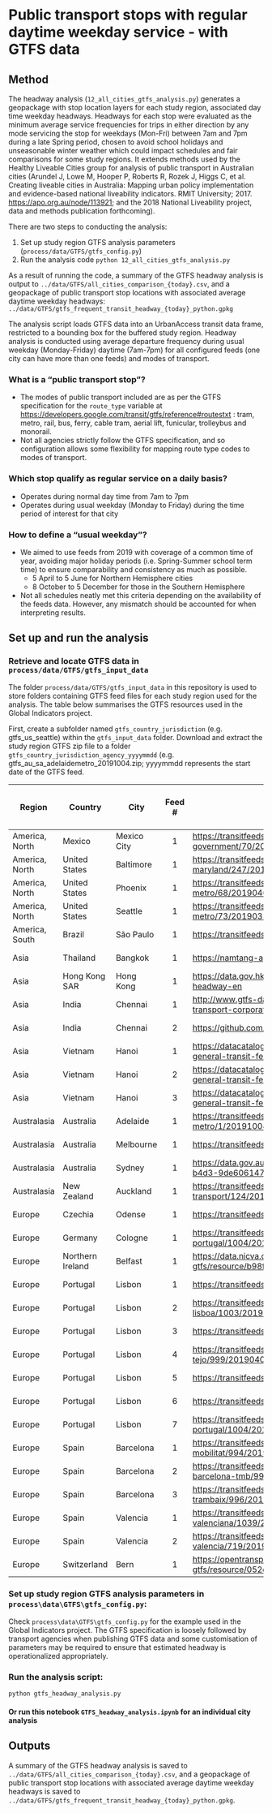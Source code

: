 # Public transport stops with regular daytime weekday service - with GTFS data

## Method
The headway analysis (`12_all_cities_gtfs_analysis.py`) generates a geopackage with stop location layers for each study region, associated day time weekday headways.  Headways for each stop were evaluated as the minimum average service frequencies for trips in either direction by any mode servicing the stop for weekdays (Mon-Fri) between 7am and 7pm during a late Spring period, chosen to avoid school holidays and unseasonable winter weather which could impact schedules and fair comparisons for some study regions. It extends methods used by the Healthy Liveable Cities group for analysis of public transport in Australian cities (Arundel J, Lowe M, Hooper P, Roberts R, Rozek J, Higgs C, et al. Creating liveable cities in Australia: Mapping urban policy implementation and evidence-based national liveability indicators. RMIT University; 2017. https://apo.org.au/node/113921; and the 2018 National Liveability project, data and methods publication forthcoming).

There are two steps to conducting the analysis:

1. Set up study region GTFS analysis parameters (`process/data/GTFS/gtfs_config.py`)
2. Run the analysis code `python 12_all_cities_gtfs_analysis.py`

As a result of running the code, a summary of the GTFS headway analysis is output to `../data/GTFS/all_cities_comparison_{today}.csv`, and a geopackage of public transport stop locations with associated average daytime weekday headways:
`../data/GTFS/gtfs_frequent_transit_headway_{today}_python.gpkg`

The analysis script loads GTFS data into an UrbanAccess transit data frame, restricted to a bounding box for the buffered study region.  Headway analysis is conducted using average departure frequency during usual weekday (Monday-Friday) daytime (7am-7pm) for all configured feeds (one city can have more than one feeds) and modes of transport.

### What is a “public transport stop”?
- The modes of public transport included are as per the GTFS specification for the `route_type` variable at https://developers.google.com/transit/gtfs/reference#routestxt : tram, metro, rail, bus, ferry, cable tram, aerial lift, funicular, trolleybus and monorail. 
- Not all agencies strictly follow the GTFS specification, and so configuration allows some flexibility for mapping route type codes to modes of transport.

### Which stop qualify as regular service on a daily basis?
- Operates during normal day time from 7am to 7pm  
- Operates during usual weekday (Monday to Friday) during the time period of interest for that city

### How to define a “usual weekday”?
- We aimed to use feeds from 2019 with coverage of a common time of year, avoiding major holiday periods (i.e. Spring-Summer school term time) to ensure comparability and consistency as much as possible.  
    - 5 April to 5 June for Northern Hemisphere cities
    - 8 October to 5 December for those in the Southern Hemisphere
- Not all schedules neatly met this criteria depending on the availability of the feeds data.  However, any mismatch should be accounted for when interpreting results.

## Set up and run the analysis

### Retrieve and locate GTFS data in `process/data/GTFS/gtfs_input_data`
The folder `process/data/GTFS/gtfs_input_data` in this repository is used to store folders containing GTFS feed files for each study region used for the analysis. The table below summarises the GTFS resources used in the Global Indicators project. 

First, create a subfolder named `gtfs_country_jurisdiction` (e.g. gtfs_us_seattle) within the `gtfs_input_data` folder. Download and extract the study region GTFS zip file to a folder `gtfs_country_jurisdiction_agency_yyyymmdd` (e.g. gtfs_au_sa_adelaidemetro_20191004.zip; yyyymmdd represents the start date of the GTFS feed.


| Region         | Country          | City        | Feed # | URL                                                                                                          | Agency / Provider                  | Year | Analysis start yyyy-mm-dd   | Analysis end yyyy-mm-dd   | 
|----------------|------------------|-------------|:------:|--------------------------------------------------------------------------------------------------------------|------------------------------------|------|:---------------------------:|:-------------------------:|
| America, North | Mexico           | Mexico City |    1   | https://transitfeeds.com/p/mexico-city-federal-district-government/70/20190109/download                      | FederalDistrictGovernment          | 2019 |          2019-04-05         | 2019-06-05                |
| America, North | United States    | Baltimore   |    1   | https://transitfeeds.com/p/mta-maryland/247/20190408/download                                                | MarylandMTA                        | 2019 |          2019-04-05         | 2019-06-05                |
| America, North | United States    | Phoenix     |    1   | https://transitfeeds.com/p/valley-metro/68/20190403/download                                                 | Valleymetro                        | 2019 |          2019-04-05         | 2019-06-05                |
| America, North | United States    | Seattle     |    1   | https://transitfeeds.com/p/king-county-metro/73/20190320/download                                            | KingCountyMetro                    | 2019 |          2019-04-05         | 2019-06-05                |
| America, South | Brazil           | São Paulo   |    1   | https://transitfeeds.com/p/sptrans/1049/20190404/download                                                    | SPTrans                            | 2019 |          2019-10-08         | 2019-12-05                |
| Asia           | Thailand         | Bangkok     |    1   | https://namtang-api.otp.go.th/download/namtang-gtfs.zip                                                      | OTP Namtang Open Data portal       | 2021 |          2021-04-05         | 2021-06-05                |
| Asia           | Hong Kong SAR    | Hong Kong   |    1   | https://data.gov.hk/en-data/dataset/hk-td-tis_11-pt-headway-en                                               | data.gov.hk                        | 2019 |          2019-04-05         | 2019-06-05                |
| Asia           | India            | Chennai     |    1   | http://www.gtfs-data-exchange.com/agency/metropolitan-transport-corporation/                                 | Metropolitan Transport Corporation | 2010 |          2010-04-05         | 2010-06-05                |
| Asia           | India            | Chennai     |    2   | https://github.com/justjkk/chennai-rail-gtfs                                                                 | J Kishore Kumar (Github user)      | 2016 |          2016-10-08         | 2016-12-05                |
| Asia           | Vietnam          | Hanoi       |    1   | https://datacatalog.worldbank.org/dataset/hanoi-vietnam-general-transit-feed-specification-gtfs              | World Bank                         | 2018 |          2018-04-05         | 2018-06-05                |
| Asia           | Vietnam          | Hanoi       |    2   | https://datacatalog.worldbank.org/dataset/hanoi-vietnam-general-transit-feed-specification-gtfs              | World Bank                         | 2018 |          2018-04-05         | 2018-06-05                |
| Asia           | Vietnam          | Hanoi       |    3   | https://datacatalog.worldbank.org/dataset/hanoi-vietnam-general-transit-feed-specification-gtfs              | World Bank                         | 2018 |          2018-04-05         | 2018-06-05                |
| Australasia    | Australia        | Adelaide    |    1   | https://transitfeeds.com/p/adelaide-metro/1/20191004/download                                                | AdelaideMetro                      | 2019 |          2019-10-08         | 2019-12-05                |
| Australasia    | Australia        | Melbourne   |    1   | https://transitfeeds.com/p/ptv/497/20191004/download                                                         | PublicTransportVictoria            | 2019 |          2019-10-08         | 2019-12-05                |
| Australasia    | Australia        | Sydney      |    1   | https://data.gov.au/dataset/ds-nsw-30943035-80de-4fe2-b4d3-9de606147f31/details?q=GTFS                       | NSW                                | 2019 |          2019-10-08         | 2019-12-05                |
| Australasia    | New Zealand      | Auckland    |    1   | https://transitfeeds.com/p/auckland-transport/124/20191001/download                                          | AucklandTransport                  | 2019 |          2019-10-08         | 2019-12-05                |
| Europe         | Czechia          | Odense      |    1   | https://transitfeeds.com/p/rejseplanen/705/20190404                                                          | https://www.rejseplanen.dk/        | 2019 |          2019-04-05         | 2019-06-05                |
| Europe         | Germany          | Cologne     |    1   | https://transitfeeds.com/p/comboios-de-portugal/1004/20190403/download                                       | VRS                                | 2018 |          2018-04-05         | 2018-06-05                |
| Europe         | Northern Ireland | Belfast     |    1   | https://data.nicva.org/dataset/translink-bus-timetables-gtfs/resource/b98fbd78-01d8-4e93-9bc0-86a3d566feb7   | Translink                          | 2017 |          2017-04-05         | 2017-06-05                |
| Europe         | Portugal         | Lisbon      |    1   | https://transitfeeds.com/p/carris/1000/20190403/download                                                     | Carris                             | 2019 |          2019-04-05         | 2019-06-05                |
| Europe         | Portugal         | Lisbon      |    2   | https://transitfeeds.com/p/metro-de-lisboa/1003/20190403/download                                            | Metro de lisboa                    | 2019 |          2019-04-05         | 2019-06-05                |
| Europe         | Portugal         | Lisbon      |    3   | https://transitfeeds.com/p/fertagus/1001/20190403/download                                                   | Fertagus                           | 2019 |          2019-04-05         | 2019-06-05                |
| Europe         | Portugal         | Lisbon      |    4   | https://transitfeeds.com/p/transportes-sul-do-tejo/999/20190403/download                                     | MTS                                | 2019 |          2019-04-05         | 2019-06-05                |
| Europe         | Portugal         | Lisbon      |    5   | https://transitfeeds.com/p/soflusa/1002/latest/download                                                      | Soflusa                            | 2019 |          2019-04-05         | 2019-06-05                |
| Europe         | Portugal         | Lisbon      |    6   | https://transitfeeds.com/p/transtejo/1006/20190403/download                                                  | Transtejo                          | 2019 |          2019-04-05         | 2019-06-05                |
| Europe         | Portugal         | Lisbon      |    7   | https://transitfeeds.com/p/comboios-de-portugal/1004/20190403/download                                       | CP                                 | 2019 |          2019-04-05         | 2019-06-05                |
| Europe         | Spain            | Barcelona   |    1   | https://transitfeeds.com/p/amb-mobilitat/994/20190404/download                                               | AMB                                | 2019 |          2019-04-05         | 2019-06-05                |
| Europe         | Spain            | Barcelona   |    2   | https://transitfeeds.com/p/transports-metropolitans-de-barcelona-tmb/995/20190402/download                   | TMB                                | 2019 |          2019-04-05         | 2019-06-05                |
| Europe         | Spain            | Barcelona   |    3   | https://transitfeeds.com/p/tram-trambaix/996/20190303/download                                               | TMB                                | 2019 |          2019-04-05         | 2019-06-05                |
| Europe         | Spain            | Valencia    |    1   | https://transitfeeds.com/p/ferrocarriles-de-la-generalidad-valenciana/1039/20190403/download                 | MetroValencia                      | 2019 |          2019-04-05         | 2019-06-05                |
| Europe         | Spain            | Valencia    |    2   | https://transitfeeds.com/p/emt-valencia/719/20190403/download                                                | EMT                                | 2019 |          2019-04-05         | 2019-06-05                |
| Europe         | Switzerland      | Bern        |    1   | https://opentransportdata.swiss/en/dataset/timetable-2019-gtfs/resource/052d3047-de64-4461-b905-36642fb58de8 | opentransportdata.swiss            | 2019 |          2019-04-05         | 2019-06-05                |

### Set up study region GTFS analysis parameters in `process\data\GTFS\gtfs_config.py`:    
Check `process\data\GTFS\gtfs_config.py` for the example used in the Global Indicators project.  The GTFS specification is loosely followed by transport agencies when publishing GTFS data and some customisation of parameters may be required to ensure that estimated headway is operationalized appropriately.    

### Run the analysis script:
```
python gtfs_headway_analysis.py
```

#### Or run this notebook `GTFS_headway_analysis.ipynb` for an individual city analysis

## Outputs  

A summary of the GTFS headway analysis is saved to `../data/GTFS/all_cities_comparison_{today}.csv`, and a geopackage of public transport stop locations with associated average daytime weekday headways is saved to `../data/GTFS/gtfs_frequent_transit_headway_{today}_python.gpkg`.
